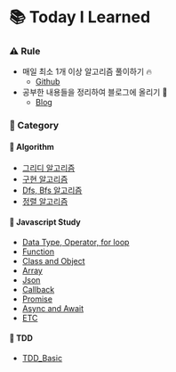 # :books: Today I Learned

### :warning: Rule
- 매일 최소 1개 이상 알고리즘 풀이하기 :fire:
  - [Github](https://github.com/choidoorim/Algorithm)
- 공부한 내용들을 정리하여 블로그에 올리기 :memo:
  - [Blog](https://choidr.tistory.com/)

### :open_file_folder: Category
#### :pushpin: Algorithm
- [그리디 알고리즘](https://github.com/choidoorim/TIL/blob/main/Algorithm/20210615_Greedy.md)
- [구현 알고리즘](https://github.com/choidoorim/TIL/blob/main/Algorithm/20210617_implement.md)
- [Dfs, Bfs 알고리즘](https://github.com/choidoorim/TIL/blob/main/Algorithm/20210620_DfsBfs.md)
- [정렬 알고리즘](https://github.com/choidoorim/TIL/blob/main/Algorithm/20210621_sort.md)

#### :pushpin: Javascript Study
- [Data Type, Operator, for loop](https://github.com/choidoorim/TIL/blob/main/Javascript/20210718_Operator.md)
- [Function](https://github.com/choidoorim/TIL/blob/main/Javascript/20210719_Function.md)
- [Class and Object](https://github.com/choidoorim/TIL/blob/main/Javascript/20210720_ClassObject.md)
- [Array](https://github.com/choidoorim/TIL/blob/main/Javascript/20210721_Array.md)
- [Json](https://github.com/choidoorim/TIL/blob/main/Javascript/20210722_Json.md)
- [Callback](https://github.com/choidoorim/TIL/blob/main/Javascript/20210723_Callback.md)
- [Promise](https://github.com/choidoorim/TIL/blob/main/Javascript/20210724_Promise.md)
- [Async and Await](https://github.com/choidoorim/TIL/blob/main/Javascript/20210724_AsyncAwait.md)
- [ETC](https://github.com/choidoorim/TIL/blob/main/Javascript/20210731_ETC.md)

#### :pushpin: TDD
- [TDD_Basic](https://github.com/choidoorim/TIL/blob/main/TDD/20210728.md)
